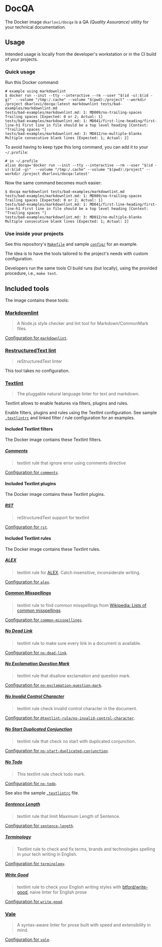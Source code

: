 # DocQA

The Docker image `dkarlovi/docqa` is a QA *(Quality Assurance)* utility for your technical documentation.

## Usage

Intended usage is locally from the developer's workstation or
in the CI build of your projects.

### Quick usage

Run this Docker command:

```text
# example using markdownlint
$ docker run --init --tty --interactive --rm --user "$(id -u):$(id -g)"  --volume "/tmp:/.cache" --volume "$(pwd):/project" --workdir /project dkarlovi/docqa:latest markdownlint tests/bad-examples/markdownlint.md
tests/bad-examples/markdownlint.md: 1: MD009/no-trailing-spaces Trailing spaces [Expected: 0 or 2; Actual: 1]
tests/bad-examples/markdownlint.md: 1: MD041/first-line-heading/first-line-h1 First line in file should be a top level heading [Context: "Trailing spaces "]
tests/bad-examples/markdownlint.md: 3: MD012/no-multiple-blanks Multiple consecutive blank lines [Expected: 1; Actual: 2]
```

To avoid having to keep type this long command, you can add it to your `~/.profile`:

```text
# in ~/.profile
alias docqa='docker run --init --tty --interactive --rm --user "$(id -u):$(id -g)"  --volume "/tmp:/.cache" --volume "$(pwd):/project" --workdir /project dkarlovi/docqa:latest'
```

Now the same command becomes much easier:

```text
$ docqa markdownlint tests/bad-examples/markdownlint.md
tests/bad-examples/markdownlint.md: 1: MD009/no-trailing-spaces Trailing spaces [Expected: 0 or 2; Actual: 1]
tests/bad-examples/markdownlint.md: 1: MD041/first-line-heading/first-line-h1 First line in file should be a top level heading [Context: "Trailing spaces "]
tests/bad-examples/markdownlint.md: 3: MD012/no-multiple-blanks Multiple consecutive blank lines [Expected: 1; Actual: 2]
```

### Use inside your projects

See this repository's [`Makefile`](./../Makefile) and sample [`config/`](../config) for an example.

The idea is to have the tools tailored to the project's needs with custom configuration.

Developers run the same tools CI build runs (but locally), using the provided procedure, i.e., `make test`.

## Included tools

The image contains these tools:

### [Markdownlint](https://github.com/DavidAnson/markdownlint)

> A Node.js style checker and lint tool for Markdown/CommonMark files.

[Configuration for `markdownlint`](https://github.com/DavidAnson/markdownlint/blob/main/doc/Rules.md).

### [RestructuredText lint](https://github.com/twolfson/restructuredtext-lint)

> reStructuredText linter

This tool takes no configuration.

### [Textlint](https://textlint.github.io/)

> The pluggable natural language linter for text and markdown.

Textlint allows to enable features via filters, plugins and rules.

Enable filters, plugins and rules using the Textlint configuration.
See sample [`.textlintrc`](./../config/textlint/.textlintrc) and linked filter / rule configuration for an examples.

#### Included Textlint filters

The Docker image contains these Textlint filters.

##### [Comments](https://www.npmjs.com/package/textlint-filter-rule-comments)

> textlint rule that ignore error using comments directive

[Configuration for `comments`](https://www.npmjs.com/package/textlint-filter-rule-comments#settings).

#### Included Textlint plugins

The Docker image contains these Textlint plugins.

##### [RST](https://github.com/jimo1001/textlint-plugin-rst)

> reStructuredText support for textlint

[Configuration for `rst`](https://github.com/jimo1001/textlint-plugin-rst#usage).

#### Included Textlint rules

The Docker image contains these Textlint rules.

##### [ALEX](https://www.npmjs.com/package/textlint-rule-alex)

> textlint rule for [ALEX](https://alexjs.com/). Catch insensitive, inconsiderate writing.

[Configuration for `alex`](https://www.npmjs.com/package/textlint-rule-alex#options).

##### [Common Misspellings](https://www.npmjs.com/package/textlint-rule-common-misspellings)

> textlint rule to find common misspellings from [Wikipedia: Lists of common misspellings](https://en.wikipedia.org/wiki/Wikipedia:Lists_of_common_misspellings/For_machines).

[Configuration for `common-misspellings`](https://www.npmjs.com/package/textlint-rule-common-misspellings#configuration).

##### [No Dead Link](https://www.npmjs.com/package/textlint-rule-no-dead-link)

> textlint rule to make sure every link in a document is available.

[Configuration for `no-dead-link`](https://www.npmjs.com/package/textlint-rule-no-dead-link#options).

##### [No Exclamation Question Mark](https://www.npmjs.com/package/textlint-rule-no-exclamation-question-mark)

> textlint rule that disallow exclamation and question mark.

[Configuration for `no-exclamation-question-mark`](https://www.npmjs.com/package/textlint-rule-no-exclamation-question-mark#options).

##### [No Invalid Control Character](https://www.npmjs.com/package/@textlint-rule/textlint-rule-no-invalid-control-character)

> textlint rule check invalid control character in the document.

[Configuration for `@textlint-rule/no-invalid-control-character`](https://www.npmjs.com/package/@textlint-rule/textlint-rule-no-invalid-control-character#options).

##### [No Start Duplicated Conjunction](https://www.npmjs.com/package/textlint-rule-no-start-duplicated-conjunction)

> textlint rule that check no start with duplicated conjunction.

[Configuration for `no-start-duplicated-conjunction`](https://www.npmjs.com/package/textlint-rule-no-start-duplicated-conjunction#config).

##### [No Todo](https://www.npmjs.com/package/textlint-rule-no-todo)

> This textlint rule check todo mark.

[Configuration for `no-todo`](https://www.npmjs.com/package/textlint-rule-no-todo#usage).

See also the sample [`.textlintrc`](../config/textlint/.textlintrc) file.

##### [Sentence Length](https://www.npmjs.com/package/textlint-rule-sentence-length)

> textlint rule that limit Maximum Length of Sentence.

[Configuration for `sentence-length`](https://www.npmjs.com/package/textlint-rule-sentence-length#options).

##### [Terminology](https://www.npmjs.com/package/textlint-rule-terminology)

> Textlint rule to check and fix terms, brands and technologies spelling in your tech writing in English.

[Configuration for `terminology`](https://www.npmjs.com/package/textlint-rule-terminology#configuration).

##### [Write Good](https://www.npmjs.com/package/textlint-rule-write-good)

> textlint rule to check your English writing styles with [btford/write-good](https://github.com/btford/write-good), naive linter for English prose

[Configuration for `write-good`](https://www.npmjs.com/package/textlint-rule-write-good#options).

### [Vale](https://errata-ai.github.io/vale/)

> A syntax-aware linter for prose built with speed and extensibility in mind.

[Configuration for `vale`](https://errata-ai.github.io/vale/config/).
